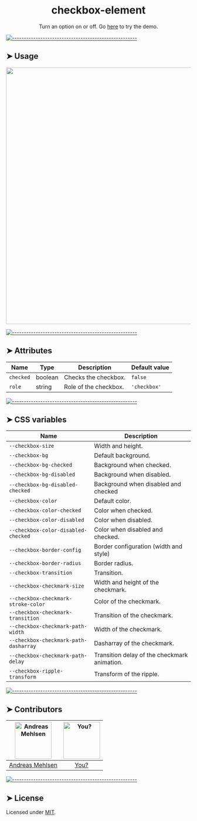 <h1 align="center">checkbox-element</h1>
<p align="center">Turn an option on or off. Go <a href="https://weightless.dev/elements/checkbox">here</a> to try the demo.</p>


[![-----------------------------------------------------](https://raw.githubusercontent.com/andreasbm/readme/master/assets/lines/colored.png)](#usage)

## ➤ Usage

<a href="https://weightless.dev/elements/checkbox" align="center">
  <img src="https://raw.githubusercontent.com/andreasbm/elements/master/screenshots/checkbox-element.png?token=AF-iBe24iyQPNmcdPiK5oPZhd8a_acCTks5chEhjwA%3D%3D" width="700" />
</a>


[![-----------------------------------------------------](https://raw.githubusercontent.com/andreasbm/readme/master/assets/lines/colored.png)](#attributes)

## ➤ Attributes

| Name | Type | Description | Default value |
| ------- | ------- | ------- | ------- |
| `checked` | boolean | Checks the checkbox. | `false` |
| `role` | string | Role of the checkbox. | `'checkbox'` |


[![-----------------------------------------------------](https://raw.githubusercontent.com/andreasbm/readme/master/assets/lines/colored.png)](#css-variables)

## ➤ CSS variables

| Name | Description |
| ------- | ------- |
| `--checkbox-size` | Width and height. |
| `--checkbox-bg` | Default background. |
| `--checkbox-bg-checked` | Background when checked. |
| `--checkbox-bg-disabled` | Background when disabled. |
| `--checkbox-bg-disabled-checked` | Background when disabled and checked |
| `--checkbox-color` | Default color. |
| `--checkbox-color-checked` | Color when checked. |
| `--checkbox-color-disabled` | Color when disabled. |
| `--checkbox-color-disabled-checked` | Color when disabled and checked. |
| `--checkbox-border-config` | Border configuration (width and style) |
| `--checkbox-border-radius` | Border radius. |
| `--checkbox-transition` | Transition. |
| `--checkbox-checkmark-size` | Width and height of the checkmark. |
| `--checkbox-checkmark-stroke-color` | Color of the checkmark. |
| `--checkbox-checkmark-transition` | Transition of the checkmark. |
| `--checkbox-checkmark-path-width` | Width of the checkmark. |
| `--checkbox-checkmark-path-dasharray` | Dasharray of the checkmark. |
| `--checkbox-checkmark-path-delay` | Transition delay of the checkmark animation. |
| `--checkbox-ripple-transform` | Transform of the ripple. |


[![-----------------------------------------------------](https://raw.githubusercontent.com/andreasbm/readme/master/assets/lines/colored.png)](#contributors)

## ➤ Contributors
	
|[<img alt="Andreas Mehlsen" src="https://avatars1.githubusercontent.com/u/6267397?s=460&v=4" width="100">](https://twitter.com/andreasmehlsen) | [<img alt="You?" src="https://joeschmoe.io/api/v1/random" width="100">](https://github.com/andreasbm/weightless/blob/master/CONTRIBUTING.md)|
|:---: | :---:|
|[Andreas Mehlsen](https://twitter.com/andreasmehlsen) | [You?](https://github.com/andreasbm/weightless/blob/master/CONTRIBUTING.md)|

[![-----------------------------------------------------](https://raw.githubusercontent.com/andreasbm/readme/master/assets/lines/colored.png)](#license)

## ➤ License
	
Licensed under [MIT](https://opensource.org/licenses/MIT).
